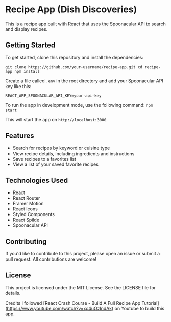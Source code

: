 # Recipe App (Dish Discoveries)

This is a recipe app built with React that uses the Spoonacular API to search and display recipes.

## Getting Started

To get started, clone this repository and install the dependencies:

`git clone https://github.com/your-username/recipe-app.git
cd recipe-app
npm install
`

Create a file called `.env` in the root directory and add your Spoonacular API key like this:

`REACT_APP_SPOONACULAR_API_KEY=your-api-key
`


To run the app in development mode, use the following command:
`npm start
`

This will start the app on `http://localhost:3000`.

## Features
- Search for recipes by keyword or cuisine type
- View recipe details, including ingredients and instructions
- Save recipes to a favorites list
- View a list of your saved favorite recipes


## Technologies Used

- React
- React Router
- Framer Motion
- React Icons
- Styled Components
- React Spilde 
- Spoonacular API


## Contributing

If you'd like to contribute to this project, please open an issue or submit a pull request. All contributions are welcome!


## License
This project is licensed under the MIT License. See the LICENSE file for details.

Credits
I followed [React Crash Course - Build A Full Recipe App Tutorial] (https://www.youtube.com/watch?v=xc4uOzlndAk) on Youtube to build this app.
